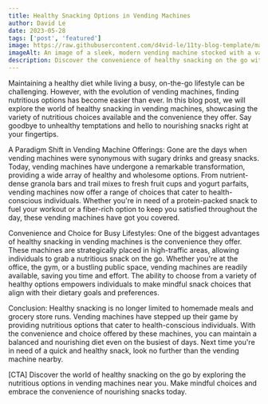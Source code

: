 ```yaml
---
title: Healthy Snacking Options in Vending Machines
author: David Le
date: 2023-05-28
tags: ['post', 'featured']
image: https://raw.githubusercontent.com/d4vid-le/11ty-blog-template/main/src/assets/blog/article-3.jpg
imageAlt: An image of a sleek, modern vending machine stocked with a variety of snacks and beverages, offering convenience and choice to users.
description: Discover the convenience of healthy snacking on the go with vending machines. This blog post explores the variety of nutritious options available, from protein-packed bars to fresh fruit cups. Make mindful choices and fuel your busy lifestyle with nourishing snacks right at your fingertips.
---
```


Maintaining a healthy diet while living a busy, on-the-go lifestyle can be challenging. However, with the evolution of vending machines, finding nutritious options has become easier than ever. In this blog post, we will explore the world of healthy snacking in vending machines, showcasing the variety of nutritious choices available and the convenience they offer. Say goodbye to unhealthy temptations and hello to nourishing snacks right at your fingertips.

A Paradigm Shift in Vending Machine Offerings:
Gone are the days when vending machines were synonymous with sugary drinks and greasy snacks. Today, vending machines have undergone a remarkable transformation, providing a wide array of healthy and wholesome options. From nutrient-dense granola bars and trail mixes to fresh fruit cups and yogurt parfaits, vending machines now offer a range of choices that cater to health-conscious individuals. Whether you're in need of a protein-packed snack to fuel your workout or a fiber-rich option to keep you satisfied throughout the day, these vending machines have got you covered.

Convenience and Choice for Busy Lifestyles:
One of the biggest advantages of healthy snacking in vending machines is the convenience they offer. These machines are strategically placed in high-traffic areas, allowing individuals to grab a nutritious snack on the go. Whether you're at the office, the gym, or a bustling public space, vending machines are readily available, saving you time and effort. The ability to choose from a variety of healthy options empowers individuals to make mindful snack choices that align with their dietary goals and preferences.

Conclusion:
Healthy snacking is no longer limited to homemade meals and grocery store runs. Vending machines have stepped up their game by providing nutritious options that cater to health-conscious individuals. With the convenience and choice offered by these machines, you can maintain a balanced and nourishing diet even on the busiest of days. Next time you're in need of a quick and healthy snack, look no further than the vending machine nearby.

[CTA] Discover the world of healthy snacking on the go by exploring the nutritious options in vending machines near you. Make mindful choices and embrace the convenience of nourishing snacks today.